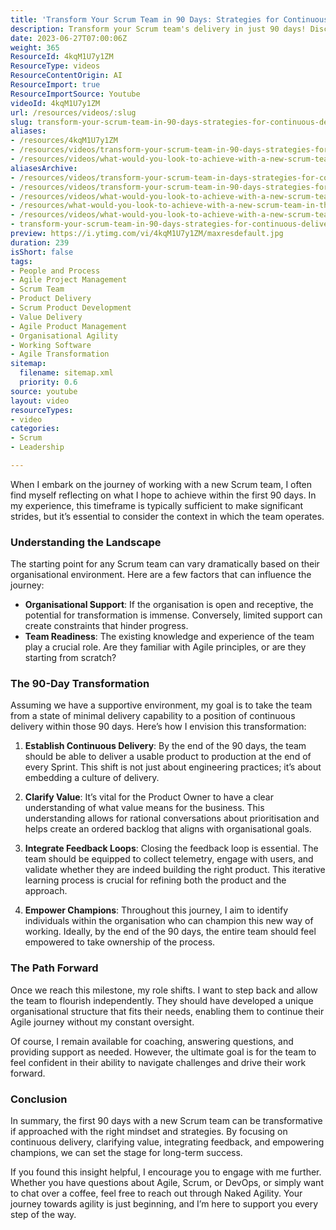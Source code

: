 ```yaml
---
title: 'Transform Your Scrum Team in 90 Days: Strategies for Continuous Delivery and Empowerment'
description: Transform your Scrum team's delivery in just 90 days! Discover strategies for continuous delivery, value clarity, and empowering champions for lasting success.
date: 2023-06-27T07:00:06Z
weight: 365
ResourceId: 4kqM1U7y1ZM
ResourceType: videos
ResourceContentOrigin: AI
ResourceImport: true
ResourceImportSource: Youtube
videoId: 4kqM1U7y1ZM
url: /resources/videos/:slug
slug: transform-your-scrum-team-in-90-days-strategies-for-continuous-delivery-and-empowerment
aliases:
- /resources/4kqM1U7y1ZM
- /resources/videos/transform-your-scrum-team-in-90-days-strategies-for-continuous-delivery-and-empowerment
- /resources/videos/what-would-you-look-to-achieve-with-a-new-scrum-team-in-the-first-90-days
aliasesArchive:
- /resources/videos/transform-your-scrum-team-in-days-strategies-for-continuous-delivery-and-empowerment
- /resources/videos/transform-your-scrum-team-in-90-days-strategies-for-continuous-delivery-and-empowerment
- /resources/videos/what-would-you-look-to-achieve-with-a-new-scrum-team-in-the-first-90-days-
- /resources/what-would-you-look-to-achieve-with-a-new-scrum-team-in-the-first-90-days-
- /resources/videos/what-would-you-look-to-achieve-with-a-new-scrum-team-in-the-first-90-days
- transform-your-scrum-team-in-90-days-strategies-for-continuous-delivery-and-empowerment
preview: https://i.ytimg.com/vi/4kqM1U7y1ZM/maxresdefault.jpg
duration: 239
isShort: false
tags:
- People and Process
- Agile Project Management
- Scrum Team
- Product Delivery
- Scrum Product Development
- Value Delivery
- Agile Product Management
- Organisational Agility
- Working Software
- Agile Transformation
sitemap:
  filename: sitemap.xml
  priority: 0.6
source: youtube
layout: video
resourceTypes:
- video
categories:
- Scrum
- Leadership

---
```

When I embark on the journey of working with a new Scrum team, I often find myself reflecting on what I hope to achieve within the first 90 days. In my experience, this timeframe is typically sufficient to make significant strides, but it’s essential to consider the context in which the team operates. 

### Understanding the Landscape

The starting point for any Scrum team can vary dramatically based on their organisational environment. Here are a few factors that can influence the journey:

- **Organisational Support**: If the organisation is open and receptive, the potential for transformation is immense. Conversely, limited support can create constraints that hinder progress.
- **Team Readiness**: The existing knowledge and experience of the team play a crucial role. Are they familiar with Agile principles, or are they starting from scratch?

### The 90-Day Transformation

Assuming we have a supportive environment, my goal is to take the team from a state of minimal delivery capability to a position of continuous delivery within those 90 days. Here’s how I envision this transformation:

1. **Establish Continuous Delivery**: By the end of the 90 days, the team should be able to deliver a usable product to production at the end of every Sprint. This shift is not just about engineering practices; it’s about embedding a culture of delivery.

2. **Clarify Value**: It’s vital for the Product Owner to have a clear understanding of what value means for the business. This understanding allows for rational conversations about prioritisation and helps create an ordered backlog that aligns with organisational goals.

3. **Integrate Feedback Loops**: Closing the feedback loop is essential. The team should be equipped to collect telemetry, engage with users, and validate whether they are indeed building the right product. This iterative learning process is crucial for refining both the product and the approach.

4. **Empower Champions**: Throughout this journey, I aim to identify individuals within the organisation who can champion this new way of working. Ideally, by the end of the 90 days, the entire team should feel empowered to take ownership of the process.

### The Path Forward

Once we reach this milestone, my role shifts. I want to step back and allow the team to flourish independently. They should have developed a unique organisational structure that fits their needs, enabling them to continue their Agile journey without my constant oversight. 

Of course, I remain available for coaching, answering questions, and providing support as needed. However, the ultimate goal is for the team to feel confident in their ability to navigate challenges and drive their work forward.

### Conclusion

In summary, the first 90 days with a new Scrum team can be transformative if approached with the right mindset and strategies. By focusing on continuous delivery, clarifying value, integrating feedback, and empowering champions, we can set the stage for long-term success. 

If you found this insight helpful, I encourage you to engage with me further. Whether you have questions about Agile, Scrum, or DevOps, or simply want to chat over a coffee, feel free to reach out through Naked Agility. Your journey towards agility is just beginning, and I’m here to support you every step of the way.
